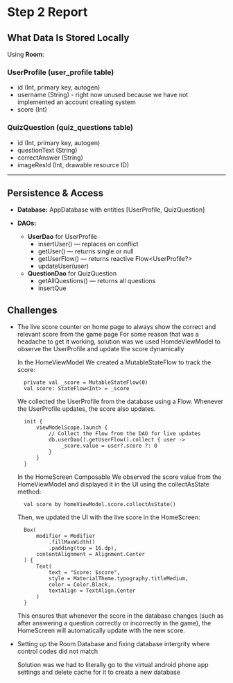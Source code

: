 # Step 2 Report

## What Data Is Stored Locally

Using **Room**:

### UserProfile (user_profile table)
- id (Int, primary key, autogen)
- username (String) - right now unused because we have not implemented an account creating system
- score (Int)

### QuizQuestion (quiz_questions table)
- id (Int, primary key, autogen)
- questionText (String)
- correctAnswer (String)
- imageResId (Int, drawable resource ID)

---

## Persistence & Access

- **Database:** AppDatabase with entities [UserProfile, QuizQuestion]

- **DAOs:**
  - **UserDao** for UserProfile
    - insertUser() — replaces on conflict  
    - getUser() — returns single or null  
    - getUserFlow() — returns reactive Flow<UserProfile?>  
    - updateUser(user)
  - **QuestionDao** for QuizQuestion
    - getAllQuestions() — returns all questions  
    - insertQue


## Challenges

  - The live score counter on home page to always show the correct and relevant score from the game page
      For some reason that was a headache to get it working, solution was we used HomdeViewModel to observe the UserProfile and update the score dynamically

      In the HomeViewModel We created a MutableStateFlow to track the score:
      ```
        private val _score = MutableStateFlow(0)
        val score: StateFlow<Int> = _score
      ```

      We collected the UserProfile from the database using a Flow. Whenever the UserProfile updates, the score also updates.
      ```
        init {
            viewModelScope.launch {
                // Collect the Flow from the DAO for live updates
                db.userDao().getUserFlow().collect { user ->
                    _score.value = user?.score ?: 0
                }
            }
        }

      ```
      In the HomeScreen Composable We observed the score value from the HomeViewModel and displayed it in the UI using the collectAsState method:
      ```
        val score by homeViewModel.score.collectAsState()

      ```
      Then, we updated the UI with the live score in the HomeScreen:
      ```
        Box(
            modifier = Modifier
                .fillMaxWidth()
                .padding(top = 16.dp),
            contentAlignment = Alignment.Center
        ) {
            Text(
                text = "Score: $score",
                style = MaterialTheme.typography.titleMedium,
                color = Color.Black,
                textAlign = TextAlign.Center
            )
        }
      ```
      This ensures that whenever the score in the database changes (such as after answering a question correctly or incorrectly in the game), the HomeScreen will automatically update with the new score.

  - Setting up the Room Database and fixing database intergrity where control codes did not match

    Solution was we had to literally go to the virtual android phone app settings and delete cache for it to creata a new database
    
